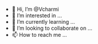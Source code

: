 - 👋 Hi, I’m @Vcharmi
- 👀 I’m interested in ...
- 🌱 I’m currently learning ...
- 💞️ I’m looking to collaborate on ...
- 📫 How to reach me ...

<!---
Vcharmi/Vcharmi is a ✨ special ✨ repository because its `README.md` (this file) appears on your GitHub profile.
You can click the Preview link to take a look at your changes.
--->
